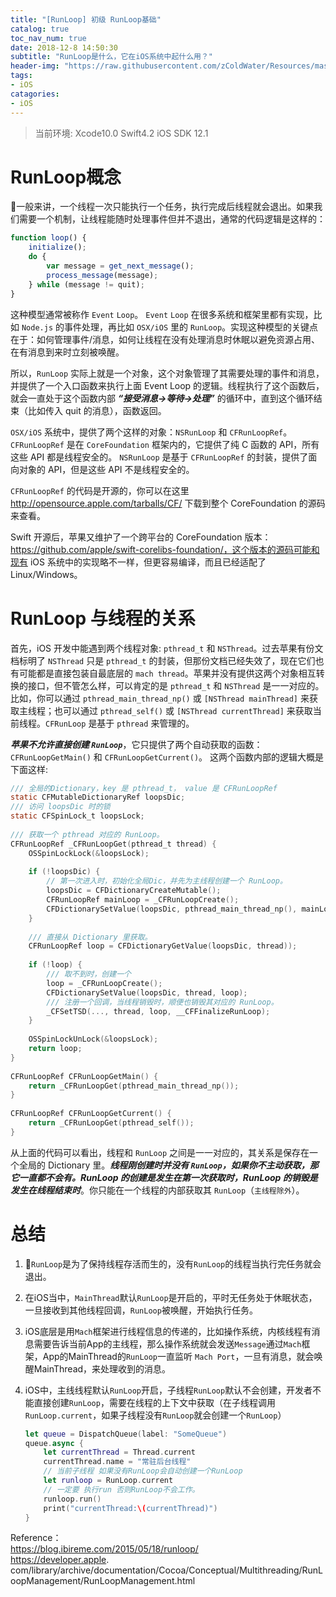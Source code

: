 ```yaml
---
title: "[RunLoop] 初级 RunLoop基础"
catalog: true
toc_nav_num: true
date: 2018-12-8 14:50:30
subtitle: "RunLoop是什么，它在iOS系统中起什么用？"
header-img: "https://raw.githubusercontent.com/zColdWater/Resources/master/Images/beach.jpg"
tags:
- iOS
catagories:
- iOS
---
```


> 当前环境: Xcode10.0 Swift4.2 iOS SDK 12.1

RunLoop概念
=======
一般来讲，一个线程一次只能执行一个任务，执行完成后线程就会退出。如果我们需要一个机制，让线程能随时处理事件但并不退出，通常的代码逻辑是这样的：

``` javascript
function loop() {
    initialize();
    do {
        var message = get_next_message();
        process_message(message);
    } while (message != quit);
}
```

这种模型通常被称作 `Event` `Loop`。 `Event` `Loop` 在很多系统和框架里都有实现，比如 `Node.js` 的事件处理，再比如 `OSX/iOS` 里的 `RunLoop`。实现这种模型的关键点在于：如何管理事件/消息，如何让线程在没有处理消息时休眠以避免资源占用、在有消息到来时立刻被唤醒。

所以，`RunLoop` 实际上就是一个对象，这个对象管理了其需要处理的事件和消息，并提供了一个入口函数来执行上面 Event Loop 的逻辑。线程执行了这个函数后，就会一直处于这个函数内部 ***“接受消息->等待->处理”*** 的循环中，直到这个循环结束（比如传入 quit 的消息），函数返回。

`OSX/iOS` 系统中，提供了两个这样的对象：`NSRunLoop` 和 `CFRunLoopRef`。
`CFRunLoopRef` 是在 `CoreFoundation` 框架内的，它提供了纯 C 函数的 API，所有这些 API 都是线程安全的。
`NSRunLoop` 是基于 `CFRunLoopRef` 的封装，提供了面向对象的 API，但是这些 API 不是线程安全的。

`CFRunLoopRef` 的代码是开源的，你可以在这里 http://opensource.apple.com/tarballs/CF/ 下载到整个 CoreFoundation 的源码来查看。

Swift 开源后，苹果又维护了一个跨平台的 CoreFoundation 版本：https://github.com/apple/swift-corelibs-foundation/，这个版本的源码可能和现有 iOS 系统中的实现略不一样，但更容易编译，而且已经适配了 Linux/Windows。


RunLoop 与线程的关系
=======
首先，iOS 开发中能遇到两个线程对象: `pthread_t` 和 `NSThread`。过去苹果有份文档标明了 `NSThread` 只是 `pthread_t` 的封装，但那份文档已经失效了，现在它们也有可能都是直接包装自最底层的 `mach thread`。苹果并没有提供这两个对象相互转换的接口，但不管怎么样，可以肯定的是 `pthread_t` 和 `NSThread` 是一一对应的。比如，你可以通过 `pthread_main_thread_np()` 或 `[NSThread mainThread]` 来获取主线程；也可以通过 `pthread_self()` 或 `[NSThread currentThread]` 来获取当前线程。`CFRunLoop` 是基于 `pthread` 来管理的。

***苹果不允许直接创建 `RunLoop`***，它只提供了两个自动获取的函数：`CFRunLoopGetMain()` 和 `CFRunLoopGetCurrent()`。 这两个函数内部的逻辑大概是下面这样:  

``` ObjectiveC
/// 全局的Dictionary，key 是 pthread_t， value 是 CFRunLoopRef
static CFMutableDictionaryRef loopsDic;
/// 访问 loopsDic 时的锁
static CFSpinLock_t loopsLock;
 
/// 获取一个 pthread 对应的 RunLoop。
CFRunLoopRef _CFRunLoopGet(pthread_t thread) {
    OSSpinLockLock(&loopsLock);
    
    if (!loopsDic) {
        // 第一次进入时，初始化全局Dic，并先为主线程创建一个 RunLoop。
        loopsDic = CFDictionaryCreateMutable();
        CFRunLoopRef mainLoop = _CFRunLoopCreate();
        CFDictionarySetValue(loopsDic, pthread_main_thread_np(), mainLoop);
    }
    
    /// 直接从 Dictionary 里获取。
    CFRunLoopRef loop = CFDictionaryGetValue(loopsDic, thread));
    
    if (!loop) {
        /// 取不到时，创建一个
        loop = _CFRunLoopCreate();
        CFDictionarySetValue(loopsDic, thread, loop);
        /// 注册一个回调，当线程销毁时，顺便也销毁其对应的 RunLoop。
        _CFSetTSD(..., thread, loop, __CFFinalizeRunLoop);
    }
    
    OSSpinLockUnLock(&loopsLock);
    return loop;
}
 
CFRunLoopRef CFRunLoopGetMain() {
    return _CFRunLoopGet(pthread_main_thread_np());
}
 
CFRunLoopRef CFRunLoopGetCurrent() {
    return _CFRunLoopGet(pthread_self());
}
```
从上面的代码可以看出，线程和 `RunLoop` 之间是一一对应的，其关系是保存在一个全局的 Dictionary 里。***线程刚创建时并没有 `RunLoop`，如果你不主动获取，那它一直都不会有。RunLoop 的创建是发生在第一次获取时，RunLoop 的销毁是发生在线程结束时***。你只能在一个线程的内部获取其 `RunLoop`（`主线程除外`）。

总结
=======
1. `RunLoop`是为了保持线程存活而生的，没有`RunLoop`的线程当执行完任务就会退出。  
2. 在iOS当中，`MainThread`默认`RunLoop`是开启的，平时无任务处于休眠状态，一旦接收到其他线程回调，`RunLoop`被唤醒，开始执行任务。  
3. iOS底层是用`Mach`框架进行线程信息的传递的，比如操作系统，内核线程有消息需要告诉当前App的主线程，那么操作系统就会发送`Message`通过`Mach`框架，App的MainThread的`RunLoop`一直监听 `Mach Port`，一旦有消息，就会唤醒MainThread，来处理收到的消息。
4. iOS中，主线线程默认`RunLoop`开启，子线程`RunLoop`默认不会创建，开发者不能直接创建`RunLoop`，需要在线程的上下文中获取（在子线程调用 `RunLoop.current`，如果子线程没有`RunLoop`就会创建一个`RunLoop`）

    ```Swift
    let queue = DispatchQueue(label: "SomeQueue")
    queue.async {
        let currentThread = Thread.current
        currentThread.name = "常驻后台线程"
        // 当前子线程 如果没有RunLoop会自动创建一个RunLoop
        let runloop = RunLoop.current
        // 一定要 执行run 否则RunLoop不会工作。
        runloop.run()
        print("currentThread:\(currentThread)")
    }
    ```


Reference：  
https://blog.ibireme.com/2015/05/18/runloop/  
https://developer.apple.
com/library/archive/documentation/Cocoa/Conceptual/Multithreading/RunLoopManagement/RunLoopManagement.html
